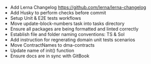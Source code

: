 - Add Lerna Changelog https://github.com/lerna/lerna-changelog
- Add Husky to perform checks before commit
- Setup Unit & E2E tests workflows
- Move update-block-numbers task into tasks directory
- Ensure all packages are being formatted and linted correctly
- Establish file and folder naming conventions: TS & Sol
- Add instruction for regnerating domain unit tests scenarios
- Move ContractNames to dma-contracts
- Update name of init() function
- Ensure docs are in sync with GitBook